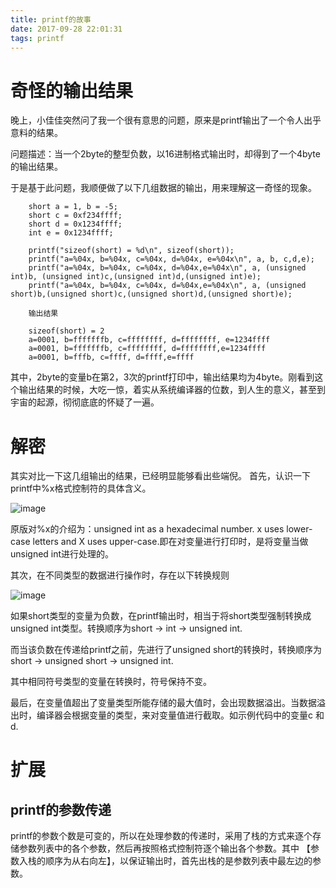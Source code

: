 ```yaml
---
title: printf的故事
date: 2017-09-28 22:01:31
tags: printf
---
```


# 奇怪的输出结果
晚上，小佳佳突然问了我一个很有意思的问题，原来是printf输出了一个令人出乎意料的结果。

<!--more-->

问题描述：当一个2byte的整型负数，以16进制格式输出时，却得到了一个4byte的输出结果。

于是基于此问题，我顺便做了以下几组数据的输出，用来理解这一奇怪的现象。

```
	short a = 1, b = -5;
	short c = 0xf234ffff;
	short d = 0x1234ffff;
	int e = 0x1234ffff;

	printf("sizeof(short) = %d\n", sizeof(short));
	printf("a=%04x, b=%04x, c=%04x, d=%04x, e=%04x\n", a, b, c,d,e);
	printf("a=%04x, b=%04x, c=%04x, d=%04x,e=%04x\n", a, (unsigned int)b, (unsigned int)c,(unsigned int)d,(unsigned int)e);
	printf("a=%04x, b=%04x, c=%04x, d=%04x,e=%04x\n", a, (unsigned short)b,(unsigned short)c,(unsigned short)d,(unsigned short)e);
```

```
	输出结果
	
	sizeof(short) = 2
	a=0001, b=fffffffb, c=ffffffff, d=ffffffff, e=1234ffff
	a=0001, b=fffffffb, c=ffffffff, d=ffffffff,e=1234ffff
	a=0001, b=fffb, c=ffff, d=ffff,e=ffff
```

其中，2byte的变量b在第2，3次的printf打印中，输出结果均为4byte。刚看到这个输出结果的时候，大吃一惊，着实从系统编译器的位数，到人生的意义，甚至到宇宙的起源，彻彻底底的怀疑了一遍。

# 解密

其实对比一下这几组输出的结果，已经明显能够看出些端倪。
首先，认识一下printf中%x格式控制符的具体含义。

![image](https://user-images.githubusercontent.com/31929148/30979474-4f70b024-a4b0-11e7-8d28-d59681806f49.png)

原版对%x的介绍为：unsigned int as a hexadecimal number. x uses lower-case letters and X uses upper-case.即在对变量进行打印时，是将变量当做unsigned int进行处理的。

其次，在不同类型的数据进行操作时，存在以下转换规则

![image](https://user-images.githubusercontent.com/31929148/30979829-7ce1ae68-a4b1-11e7-9e3d-e6cea54c83b9.png)

如果short类型的变量为负数，在printf输出时，相当于将short类型强制转换成unsigned int类型。转换顺序为short -> int -> unsigned int.

而当该负数在传递给printf之前，先进行了unsigned short的转换时，转换顺序为short -> unsigned short -> unsigned int.

其中相同符号类型的变量在转换时，符号保持不变。

最后，在变量值超出了变量类型所能存储的最大值时，会出现数据溢出。当数据溢出时，编译器会根据变量的类型，来对变量值进行截取。如示例代码中的变量c 和 d.

# 扩展
## printf的参数传递

printf的参数个数是可变的，所以在处理参数的传递时，采用了栈的方式来逐个存储参数列表中的各个参数，然后再按照格式控制符逐个输出各个参数。其中 【参数入栈的顺序为从右向左】，以保证输出时，首先出栈的是参数列表中最左边的参数。



